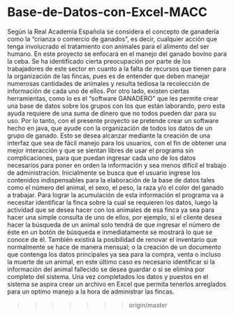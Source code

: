 
# Base-de-Datos-con-Excel-MACC

Según la Real Academia Española se considera el concepto de ganadería como la “crianza o comercio de ganados”, es decir, cualquier acción que tenga involucrado el tratamiento con animales para el alimento del ser humano. En este proyecto se enfocará en el manejo del ganado bovino para la ceba. 
Se ha identificado cierta preocupación por parte de los trabajadores de este sector en cuanto a la falta de recursos que tienen para la organización de las fincas, pues es de entender que deben manejar numerosas cantidades de animales y resulta tediosa la recolección de información de cada uno de ellos. Por otro lado, existen ciertas herramientas, como lo es el “software GANADERO” que les permite crear una base de datos sobre los grupos con los que están laborando, pero esta ayuda requiere de una suma de dinero que no todos pueden dar para su uso.
Por lo tanto, con el presente proyecto se pretende crear un software hecho en java, que ayude con la organización de todos los datos de un grupo de ganado. Esto se desea alcanzar mediante la creación de una interfaz que sea de fácil manejo para los usuarios, con el fin de obtener una mejor interacción y que se sientan libres de usar el programa sin complicaciones, para que puedan ingresar cada uno de los datos necesarios para poner en orden la información y sea menos difícil el trabajo de administración. 
Inicialmente se busca que el usuario ingrese los contenidos indispensables para la elaboración de la base de datos tales como el número del animal, el sexo, el peso, la raza y/o el color del ganado a trabajar. Para lograr la acumulación de esta información el programa va a necesitar identificar la finca sobre la cual se requieren los datos, luego la actividad que se desea hacer con los animales de esa finca ya sea para hacer una simple consulta de uno de ellos, por ejemplo, si el cliente desea hacer la búsqueda de un animal solo tendrá de que ingresar el número de éste en un botón de búsqueda e inmediatamente se mostrará lo que se conoce de él. También existirá la posibilidad de renovar el inventario que normalmente se hace de manera mensual; o la creación de un documento que contenga los datos principales ya sea para la compra, venta o incluso la muerte de un animal, en este último caso es necesario identificar si la información del animal fallecido se desea guardar o si se elimina por completo del sistema. 
Una vez completados los datos y puestos en el sistema se aspira crear un archivo en Excel que permita tenerlos arreglados para un optimo manejo a la hora de administrar las fincas.


>>>>>>> origin/master
